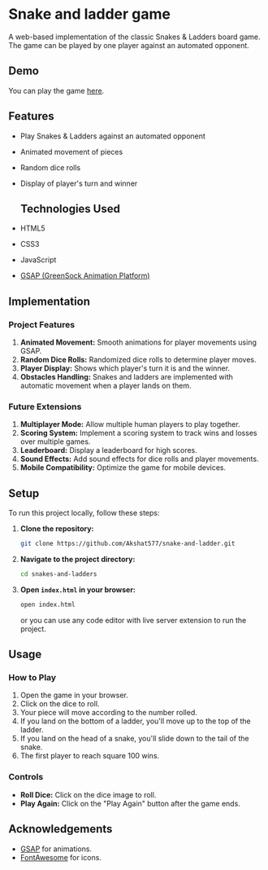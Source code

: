 # Snake and ladder game
A web-based implementation of the classic Snakes & Ladders board game. The game can be played by one player against an automated opponent.
## Demo
You can play the game [here](https://snakelad.netlify.app/).
## Features
- Play Snakes & Ladders against an automated opponent
- Animated movement of pieces
- Random dice rolls
- Display of player's turn and winner

  ## Technologies Used
- HTML5
- CSS3
- JavaScript
- [GSAP (GreenSock Animation Platform)](https://greensock.com/gsap)
  
## Implementation
### Project Features
1. **Animated Movement:** Smooth animations for player movements using GSAP.
2. **Random Dice Rolls:** Randomized dice rolls to determine player moves.
3. **Player Display:** Shows which player's turn it is and the winner.
4. **Obstacles Handling:** Snakes and ladders are implemented with automatic movement when a player lands on them.

### Future Extensions
1. **Multiplayer Mode:** Allow multiple human players to play together.
2. **Scoring System:** Implement a scoring system to track wins and losses over multiple games.
3. **Leaderboard:** Display a leaderboard for high scores.
4. **Sound Effects:** Add sound effects for dice rolls and player movements.
5. **Mobile Compatibility:** Optimize the game for mobile devices.

   
  ## Setup
To run this project locally, follow these steps:

1. **Clone the repository:**
    ```sh
    git clone https://github.com/Akshat577/snake-and-ladder.git
    ```

2. **Navigate to the project directory:**
    ```sh
    cd snakes-and-ladders
    ```

3. **Open `index.html` in your browser:**
    ```sh
    open index.html
    ```
    or you can use any code editor with live server extension to run the project.

 ## Usage
### How to Play
1. Open the game in your browser.
2. Click on the dice to roll.
3. Your piece will move according to the number rolled.
4. If you land on the bottom of a ladder, you'll move up to the top of the ladder.
5. If you land on the head of a snake, you'll slide down to the tail of the snake.
6. The first player to reach square 100 wins.

### Controls
- **Roll Dice:** Click on the dice image to roll.
- **Play Again:** Click on the "Play Again" button after the game ends.

## Acknowledgements
- [GSAP](https://greensock.com/gsap) for animations.
- [FontAwesome](https://cdnjs.cloudflare.com/ajax/libs/font-awesome/5.15.4/css/all.min.css) for icons.
  
